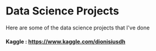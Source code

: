 # Data Science Projects

Here are some of the data science projects that I've done

#### Kaggle : https://www.kaggle.com/dionisiusdh
